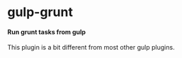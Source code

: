 # gulp-grunt
#### Run grunt tasks from gulp
This plugin is a bit different from most other gulp plugins.